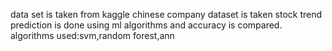 data set is taken from kaggle
chinese company dataset is taken
stock trend prediction is done using ml algorithms and accuracy is compared.
algorithms used:svm,random forest,ann

